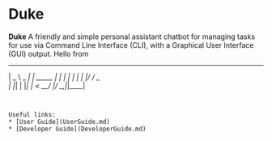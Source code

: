 # Duke


**Duke** 
A friendly and simple personal assistant chatbot for managing tasks
for use via Command Line Interface (CLI), with a Graphical User Interface (GUI) output.
Hello from
____        _
|  _ \ _   _| | _____
| | | | | | | |/ / _ \
| |_| | |_| |   <  __/
|____/ \__,_|_|\_\___|
   ```


Useful links:
* [User Guide](UserGuide.md)
* [Developer Guide](DeveloperGuide.md)
